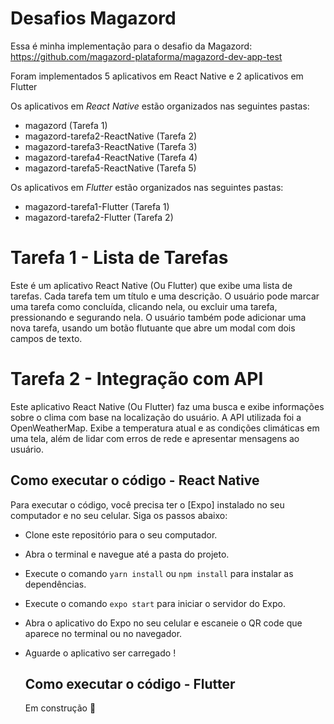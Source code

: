 # Desafios Magazord

Essa é minha implementação para o desafio da Magazord: https://github.com/magazord-plataforma/magazord-dev-app-test

Foram implementados 5 aplicativos em React Native e 2 aplicativos em Flutter

Os aplicativos em *React Native* estão organizados nas seguintes pastas: 
- magazord (Tarefa 1)
- magazord-tarefa2-ReactNative (Tarefa 2)
- magazord-tarefa3-ReactNative (Tarefa 3)
- magazord-tarefa4-ReactNative (Tarefa 4)
- magazord-tarefa5-ReactNative (Tarefa 5)

Os aplicativos em *Flutter* estão organizados nas seguintes pastas: 
- magazord-tarefa1-Flutter (Tarefa 1)
- magazord-tarefa2-Flutter (Tarefa 2)

# Tarefa 1 - Lista de Tarefas

Este é um aplicativo React Native (Ou Flutter) que exibe uma lista de tarefas. Cada tarefa tem um título e uma descrição. O usuário pode marcar uma tarefa como concluída, clicando nela, ou excluir uma tarefa, pressionando e segurando nela. O usuário também pode adicionar uma nova tarefa, usando um botão flutuante que abre um modal com dois campos de texto.

# Tarefa 2 - Integração com API

Este aplicativo React Native (Ou Flutter) faz uma busca e exibe informações sobre o clima com base na localização do usuário. A API utilizada foi a OpenWeatherMap. Exibe a temperatura atual e as condições climáticas em uma tela, além de lidar com erros de rede e apresentar mensagens ao usuário.

## Como executar o código - React Native

Para executar o código, você precisa ter o [Expo] instalado no seu computador e no seu celular. Siga os passos abaixo:

- Clone este repositório para o seu computador.
- Abra o terminal e navegue até a pasta do projeto.
- Execute o comando `yarn install` ou `npm install` para instalar as dependências.
- Execute o comando `expo start` para iniciar o servidor do Expo.
- Abra o aplicativo do Expo no seu celular e escaneie o QR code que aparece no terminal ou no navegador.
- Aguarde o aplicativo ser carregado !

  ## Como executar o código - Flutter

  Em construção 🚧 
